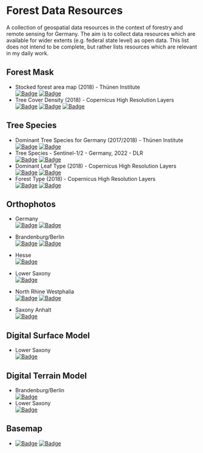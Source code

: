 # Forest Data Resources

A collection of geospatial data resources in the context of forestry and remote sensing for Germany. The aim is to collect data resources which are available for wider extents (e.g. federal state level) as open data. This list does not intend to be complete, but rather lists resources which are relevant in my daily work.  


## Forest Mask

- Stocked forest area map (2018) - Thünen Institute  
  [![Badge](https://img.shields.io/badge/Resource-grey)](https://doi.org/10.3220/DATA20221205151218)  [![Badge](https://img.shields.io/badge/Download-grey)](https://www.openagrar.de/servlets/MCRFileNodeServlet/openagrar_derivate_00058786/holzbodenkarte_2018_32632.tif)
- Tree Cover Density (2018) - Copernicus High Resolution Layers  
  [![Badge](https://img.shields.io/badge/Resource-grey)](https://doi.org/10.2909/486f77da-d605-423e-93a9-680760ab6791)  [![Badge](https://img.shields.io/badge/WMS-grey)](https://image.discomap.eea.europa.eu/arcgis/services/GioLandPublic/HRL_TreeCoverDensity_2018/ImageServer/WMSServer)  [![Badge](https://img.shields.io/badge/WMS%20Info-grey)](https://image.discomap.eea.europa.eu/arcgis/services/GioLandPublic/HRL_TreeCoverDensity_2018/ImageServer/WMSServer) 


## Tree Species

- Dominant Tree Species for Germany (2017/2018) - Thünen Institute  
  [![Badge](https://img.shields.io/badge/Resource-grey)](https://doi.org/10.3220/DATA20221214084846)  [![Badge](https://img.shields.io/badge/Download-grey)](https://www.openagrar.de/servlets/MCRFileNodeServlet/openagrar_derivate_00057802/Dominant_Species_Class.tif)
- Tree Species - Sentinel-1/2 - Germany, 2022 - DLR  
  [![Badge](https://img.shields.io/badge/Resource-grey)](https://doi.org/10.15489/smh8w3j8i962)  [![Badge](https://img.shields.io/badge/Download-grey)](https://download.geoservice.dlr.de/TREE_SPECIES_DE/files/treespecies_de_2022.tif)
- Dominant Leaf Type (2018) - Copernicus High Resolution Layers  
  [![Badge](https://img.shields.io/badge/Resource-grey)](https://doi.org/10.2909/7b28d3c1-b363-4579-9141-bdd09d073fd8)  [![Badge](https://img.shields.io/badge/WMS-grey)](https://copernicus.discomap.eea.europa.eu/arcgis/services/GioLandPublic/HRL_DominanteLeafType_2018/ImageServer/WMSServer?request=GetCapabilities&service=WMS)
- Forest Type (2018) - Copernicus High Resolution Layers  
  [![Badge](https://img.shields.io/badge/Resource-grey)](https://doi.org/10.2909/77873ff3-4edf-48d4-94cd-c5b7b61da29e)  [![Badge](https://img.shields.io/badge/WMS-grey)](https://copernicus.discomap.eea.europa.eu/arcgis/services/GioLandPublic/HRL_ForestType_2018/ImageServer/WMSServer?request=GetCapabilities&service=WMS)



## Orthophotos

- Germany  
  [![Badge](https://img.shields.io/badge/WMS-grey)](http://sg.geodatenzentrum.de/wms_dop)  [![Badge](https://img.shields.io/badge/WMS%20Info-grey)](http://sg.geodatenzentrum.de/wms_info) 

- Brandenburg/Berlin  
  [![Badge](https://img.shields.io/badge/WMS-grey)](https://isk.geobasis-bb.de/mapproxy/dop20c/service/wms)  [![Badge](https://img.shields.io/badge/WMS%20Info-grey)](https://isk.geobasis-bb.de/ows/aktualitaeten_wms) 
- Hesse  
  [![Badge](https://img.shields.io/badge/WMS-grey)](https://www.gds-srv.hessen.de/cgi-bin/lika-services/ogc-free-images.ows?language=ger&VERSION=1.1.1)
- Lower Saxony  
  [![Badge](https://img.shields.io/badge/WMS-grey)](https://opendata.lgln.niedersachsen.de/doorman/noauth/dop_wms)
- North Rhine Westphalia  
  [![Badge](https://img.shields.io/badge/WMS-grey)](https://www.wmts.nrw.de/geobasis/wmts_nw_dop)  [![Badge](https://img.shields.io/badge/WMS%20Info-grey)](http://www.wms.nrw.de/geobasis/wms_nw_bildfluggebiete) 
- Saxony Anhalt  
  [![Badge](https://img.shields.io/badge/WMS-grey)](https://www.geodatenportal.sachsen-anhalt.de/wss/service/ST_LVermGeo_DOP_WMS_OpenData/guest)


## Digital Surface Model

- Lower Saxony  
  [![Badge](https://img.shields.io/badge/WMS-grey)](https://opendata.lgln.niedersachsen.de/doorman/noauth/dom_wms)


## Digital Terrain Model

- Brandenburg/Berlin  
  [![Badge](https://img.shields.io/badge/WMS-grey)](https://isk.geobasis-bb.de/mapproxy/dgm/service/wms)
- Lower Saxony  
  [![Badge](https://img.shields.io/badge/WMS-grey)](https://opendata.lgln.niedersachsen.de/doorman/noauth/dgm_wms)


## Basemap

- [![Badge](https://img.shields.io/badge/Resource-grey)](https://basemap.de/)  [![Badge](https://img.shields.io/badge/WMTS-grey)](https://sgx.geodatenzentrum.de/wmts_basemapde/1.0.0/WMTSCapabilities.xml)
 

